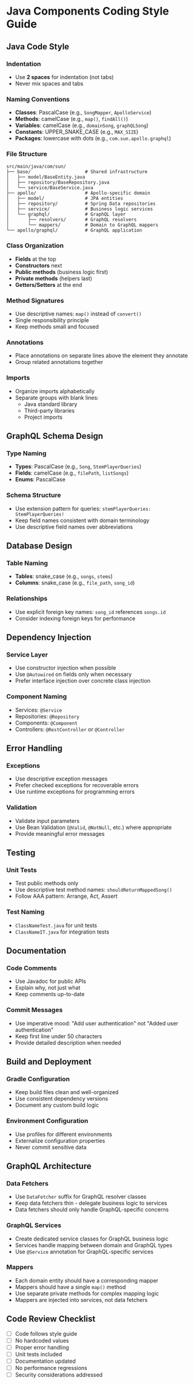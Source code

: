 # Java Components Coding Style Guide

## Java Code Style

### Indentation

- Use **2 spaces** for indentation (not tabs)
- Never mix spaces and tabs

### Naming Conventions

- **Classes**: PascalCase (e.g., `SongMapper`, `ApolloService`)
- **Methods**: camelCase (e.g., `map()`, `findAll()`)
- **Variables**: camelCase (e.g., `domainSong`, `graphQLSong`)
- **Constants**: UPPER_SNAKE_CASE (e.g., `MAX_SIZE`)
- **Packages**: lowercase with dots (e.g., `com.sun.apollo.graphql`)

### File Structure

```
src/main/java/com/sun/
├── base/                    # Shared infrastructure
│   ├── model/BaseEntity.java
│   ├── repository/BaseRepository.java
│   └── service/BaseService.java
├── apollo/                  # Apollo-specific domain
│   ├── model/               # JPA entities
│   ├── repository/          # Spring Data repositories
│   ├── service/             # Business logic services
│   └── graphql/             # GraphQL layer
│       ├── resolvers/       # GraphQL resolvers
│       └── mappers/         # Domain to GraphQL mappers
└── apollo/graphql/          # GraphQL application
```

### Class Organization

- **Fields** at the top
- **Constructors** next
- **Public methods** (business logic first)
- **Private methods** (helpers last)
- **Getters/Setters** at the end

### Method Signatures

- Use descriptive names: `map()` instead of `convert()`
- Single responsibility principle
- Keep methods small and focused

### Annotations

- Place annotations on separate lines above the element they annotate
- Group related annotations together

### Imports

- Organize imports alphabetically
- Separate groups with blank lines:
  - Java standard library
  - Third-party libraries
  - Project imports

## GraphQL Schema Design

### Type Naming

- **Types**: PascalCase (e.g., `Song`, `StemPlayerQueries`)
- **Fields**: camelCase (e.g., `filePath`, `listSongs`)
- **Enums**: PascalCase

### Schema Structure

- Use extension pattern for queries: `stemPlayerQueries: StemPlayerQueries!`
- Keep field names consistent with domain terminology
- Use descriptive field names over abbreviations

## Database Design

### Table Naming

- **Tables**: snake_case (e.g., `songs`, `stems`)
- **Columns**: snake_case (e.g., `file_path`, `song_id`)

### Relationships

- Use explicit foreign key names: `song_id` references `songs.id`
- Consider indexing foreign keys for performance

## Dependency Injection

### Service Layer

- Use constructor injection when possible
- Use `@Autowired` on fields only when necessary
- Prefer interface injection over concrete class injection

### Component Naming

- Services: `@Service`
- Repositories: `@Repository`
- Components: `@Component`
- Controllers: `@RestController` or `@Controller`

## Error Handling

### Exceptions

- Use descriptive exception messages
- Prefer checked exceptions for recoverable errors
- Use runtime exceptions for programming errors

### Validation

- Validate input parameters
- Use Bean Validation (`@Valid`, `@NotNull`, etc.) where appropriate
- Provide meaningful error messages

## Testing

### Unit Tests

- Test public methods only
- Use descriptive test method names: `shouldReturnMappedSong()`
- Follow AAA pattern: Arrange, Act, Assert

### Test Naming

- `ClassNameTest.java` for unit tests
- `ClassNameIT.java` for integration tests

## Documentation

### Code Comments

- Use Javadoc for public APIs
- Explain why, not just what
- Keep comments up-to-date

### Commit Messages

- Use imperative mood: "Add user authentication" not "Added user authentication"
- Keep first line under 50 characters
- Provide detailed description when needed

## Build and Deployment

### Gradle Configuration

- Keep build files clean and well-organized
- Use consistent dependency versions
- Document any custom build logic

### Environment Configuration

- Use profiles for different environments
- Externalize configuration properties
- Never commit sensitive data

## GraphQL Architecture

### Data Fetchers

- Use `DataFetcher` suffix for GraphQL resolver classes
- Keep data fetchers thin - delegate business logic to services
- Data fetchers should only handle GraphQL-specific concerns

### GraphQL Services

- Create dedicated service classes for GraphQL business logic
- Services handle mapping between domain and GraphQL types
- Use `@Service` annotation for GraphQL-specific services

### Mappers

- Each domain entity should have a corresponding mapper
- Mappers should have a single `map()` method
- Use separate private methods for complex mapping logic
- Mappers are injected into services, not data fetchers

## Code Review Checklist

- [ ] Code follows style guide
- [ ] No hardcoded values
- [ ] Proper error handling
- [ ] Unit tests included
- [ ] Documentation updated
- [ ] No performance regressions
- [ ] Security considerations addressed
